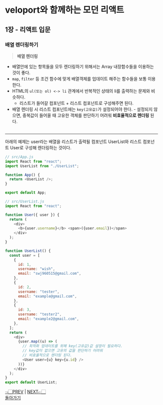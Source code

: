 # veloport와 함께하는 모던 리액트

## 1장 - 리액트 입문

### 배열 렌더링하기

> **배열 렌더링**

- 배열안에 있는 항목들을 모두 렌더링하기 위해서는 Array 내장함수들을 이용하는 것이 좋다.
- `map`, `filter` 등 조건 함수에 맞게 배열객체를 업데이트 해주는 함수들을 보통 이용한다.
- HTML의 `ul(또는 ol) <-> li` 관계에서 반복적인 상태의 li를 출력하는 문제와 비슷하다.
  - 리스트가 들어갈 컴포넌트 + 리스트 컴포넌트로 구성해주면 된다.
- 배열 렌더링 시 리스트 컴포넌트에는 `key(고유값)`가 설정되어야 한다. - 설정되지 않으면, 중복값이 들어올 때 고유한 객체를 판단하기 어려워 **비효율적으로 렌더링** 된다.
<br><br>
<hr>

아래의 예제는 user라는 배열을 리스트가 출력될 컴포넌트 UserList와 리스트 컴포넌트 User로 구성해 렌더링하는 것이다.

```javascript
// src/App.js
import React from "react";
import UserList from "./UserList";

function App() {
  return <UserList />;
}

export default App;
```

```javascript
// src/UserList.js
import React from "react";

function User({ user }) {
  return (
    <div>
      <b>{user.username}</b> <span>({user.email})</span>
    </div>
  );
}

function UserList() {
  const user = [
    {
      id: 1,
      username: "wish",
      email: "swj960515@gmail.com",
    },
    {
      id: 2,
      username: "tester",
      email: "example@gmail.com",
    },
    {
      id: 3,
      username: "tester2",
      email: "example2@gmail.com",
    },
  ];
  return (
    <div>
      {user.map((u) => (
        // 최적화 업데이트를 위해 key(고유값)값 설정이 필요하다.
        // key값이 없으면 고유의 값을 판단하기 어려워
        // 비효율적으로 렌더링 된다.
        <User user={u} key={u.id} />
      ))}
    </div>
  );
}
export default UserList;
```

[👈🏻PREV](https://github.com/ss-won/veloport-react/blob/master/Ch1/7.md) |
[NEXT👉🏻](https://github.com/ss-won/veloport-react/blob/master/Ch1/8.md) <br>
[돌아가기](https://github.com/ss-won/veloport-react)
